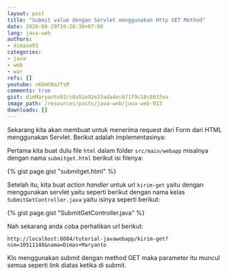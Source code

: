 ```yaml
---
layout: post
title: "Submit value dengan Servlet menggunakan Http GET Method"
date: 2020-08-29T19:28:39+07:00
lang: java-web
authors:
- dimasm93
categories:
- java
- web
- war
refs: []
youtube: cK0mhNaJfsM
comments: true
gist: dimMaryanto93/c0a51e92e23ada4ecb71f9c18c803fea
image_path: /resources/posts/java-web/java-web-013
downloads: []
---
```


Sekarang kita akan membuat untuk menerima request dari Form dari HTML menggunakan Servlet. Berikut adalah implementasinya:

<!--more-->

Pertama kita buat dulu file `html` dalam folder `src/main/webapp` misalnya dengan nama `submitget.html` berikut isi filenya:

{% gist page.gist "submitget.html" %}

Setelah itu, kita buat _action handler_ untuk url `kirim-get` yaitu dengan menggunakan servlet yaitu seperti berikut dengan nama kelas `SubmitGetController.java` yaitu isinya seperti berikut:

{% gist page.gist "SubmitGetController.java" %}

Nah sekarang anda coba perhatikan url berikut:

`http://localhost:8084/tutorial-javawebapp/kirim-get?nim=10511148&nama=Dimas+Maryanto`

Klo menggunakan submit dengan method GET maka parameter itu muncul semua seperti link diatas ketika di submit.
